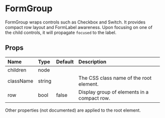 FormGroup
=========

FormGroup wraps controls such as Checkbox and Switch.  It provides compact row layout and FormLabel
awareness.  Upon focusing on one of the child controls, it will propagate `focused` to the label.

Props
-----


| Name | Type | Default | Description |
|:-----|:-----|:--------|:------------|
| children | node |  |  |
| className | string |  | The CSS class name of the root element. |
| row | bool | false | Display group of elements in a compact row. |

Other properties (not documented) are applied to the root element.
